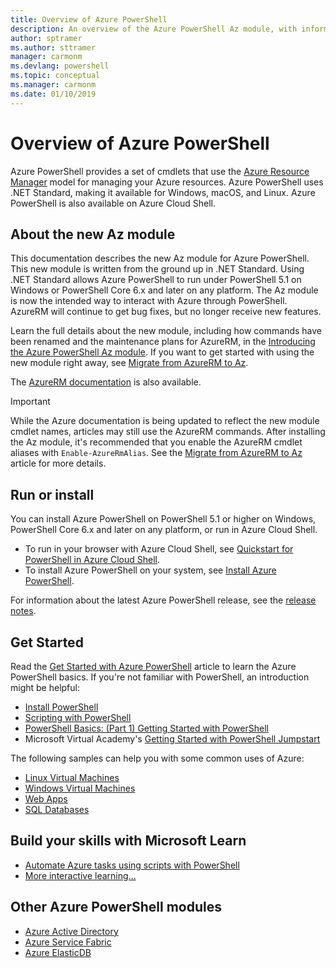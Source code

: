 ```yaml
---
title: Overview of Azure PowerShell
description: An overview of the Azure PowerShell Az module, with information on how to install and get started.
author: sptramer
ms.author: sttramer
manager: carmonm
ms.devlang: powershell
ms.topic: conceptual
ms.manager: carmonm
ms.date: 01/10/2019
---
```

# Overview of Azure PowerShell

Azure PowerShell provides a set of cmdlets that use the [Azure Resource
Manager](/azure/azure-resource-manager/resource-group-overview) model for managing your Azure
resources. Azure PowerShell uses .NET Standard, making it available for Windows, macOS, and Linux.
Azure PowerShell is also available on Azure Cloud Shell.

## About the new Az module

This documentation describes the new Az module for Azure PowerShell. This new module is written from the
ground up in .NET Standard. Using .NET Standard allows Azure PowerShell to run under PowerShell 5.1 on Windows
or PowerShell Core 6.x and later on any platform. The Az module is now the intended way to interact with Azure through PowerShell.
AzureRM will continue to get bug fixes, but no longer receive new features.

Learn the full details about the new module, including how commands have been renamed and the maintenance
plans for AzureRM, in the [Introducing the Azure PowerShell Az module](new-azureps-module-az.md). If you
want to get started with using the new module right away, see [Migrate from AzureRM to Az](migrate-from-azurerm-to-az.md).

The [AzureRM documentation](/powershell/azure/azurerm) is also available.

> [!IMPORTANT]
>
> While the Azure documentation is being updated to reflect the new module cmdlet names, articles may still use
> the AzureRM commands. After installing the Az module, it's recommended that you enable the AzureRM cmdlet aliases
> with `Enable-AzureRmAlias`. See the [Migrate from AzureRM to Az](migrate-from-azurerm-to-az.md) article for more
> details.

## Run or install

You can install Azure PowerShell on PowerShell 5.1 or higher on Windows, PowerShell Core 6.x and later on
any platform, or run in Azure Cloud Shell.

* To run in your browser with Azure Cloud Shell, see [Quickstart for PowerShell in Azure Cloud Shell](/azure/cloud-shell/quickstart-powershell).
* To install Azure PowerShell on your system, see [Install Azure PowerShell](install-az-ps.md).

For information about the latest Azure PowerShell release, see the [release notes](release-notes-azureps.md).

## Get Started

Read the [Get Started with Azure PowerShell](get-started-azureps.md) article to learn the Azure PowerShell basics. If you're not
familiar with PowerShell, an introduction might be helpful:

* [Install PowerShell](/powershell/scripting/install/installing-powershell)
* [Scripting with PowerShell](/powershell/scripting/powershell-scripting)
* [PowerShell Basics: (Part 1) Getting Started with PowerShell](https://channel9.msdn.com/Blogs/Taste-of-Premier/PowerShellBasicsPart1)
* Microsoft Virtual Academy's [Getting Started with PowerShell Jumpstart](https://mva.microsoft.com/liveevents/powershell-jumpstart)

The following samples can help you with some common uses of Azure:

* [Linux Virtual Machines](/azure/virtual-machines/virtual-machines-linux-powershell-samples?toc=/powershell/azure/toc.json)
* [Windows Virtual Machines](/azure/virtual-machines/virtual-machines-windows-powershell-samples?toc=/powershell/azure/toc.json)
* [Web Apps](/azure/app-service-web/app-service-powershell-samples?toc=/powershell/azure/toc.json)
* [SQL Databases](/azure/sql-database/sql-database-powershell-samples?toc=/powershell/azure/toc.json)

## Build your skills with Microsoft Learn

- [Automate Azure tasks using scripts with PowerShell](/learn/modules/automate-azure-tasks-with-powershell/)
- [More interactive learning...](/learn/browse/?term=powershell)

## Other Azure PowerShell modules

* [Azure Active Directory](/powershell/azure/active-directory/)
* [Azure Service Fabric](/powershell/azure/service-fabric/)
* [Azure ElasticDB](/powershell/azure/elasticdbjobs/)
